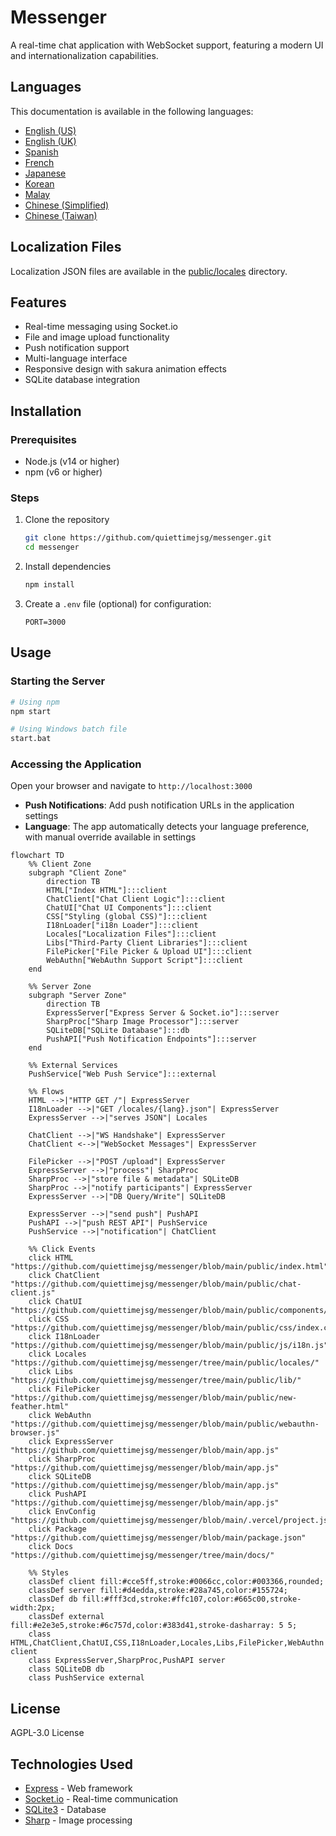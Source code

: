 # Messenger

A real-time chat application with WebSocket support, featuring a modern UI and internationalization capabilities.

## Languages
This documentation is available in the following languages:
- [English (US)](README.md)
- [English (UK)](docs/README-en-GB.md)
- [Spanish](docs/README-es.md)
- [French](docs/README-fr.md)
- [Japanese](docs/README-ja.md)
- [Korean](docs/README-ko.md)
- [Malay](docs/README-ms.md)
- [Chinese (Simplified)](docs/README-zh-CN.md)
- [Chinese (Taiwan)](docs/README-zh-TW.md)

## Localization Files
Localization JSON files are available in the [public/locales](public/locales/) directory.

## Features

- Real-time messaging using Socket.io
- File and image upload functionality
- Push notification support
- Multi-language interface
- Responsive design with sakura animation effects
- SQLite database integration

## Installation

### Prerequisites
- Node.js (v14 or higher)
- npm (v6 or higher)

### Steps
1. Clone the repository
   ```bash
   git clone https://github.com/quiettimejsg/messenger.git
   cd messenger
   ```

2. Install dependencies
   ```bash
   npm install
   ```

3. Create a `.env` file (optional) for configuration:
   ```
   PORT=3000
   ```

## Usage

### Starting the Server

```bash
# Using npm
npm start

# Using Windows batch file
start.bat
```

### Accessing the Application
Open your browser and navigate to `http://localhost:3000`

- **Push Notifications**: Add push notification URLs in the application settings
- **Language**: The app automatically detects your language preference, with manual override available in settings

```mermaid
flowchart TD
    %% Client Zone
    subgraph "Client Zone"
        direction TB
        HTML["Index HTML"]:::client
        ChatClient["Chat Client Logic"]:::client
        ChatUI["Chat UI Components"]:::client
        CSS["Styling (global CSS)"]:::client
        I18nLoader["i18n Loader"]:::client
        Locales["Localization Files"]:::client
        Libs["Third-Party Client Libraries"]:::client
        FilePicker["File Picker & Upload UI"]:::client
        WebAuthn["WebAuthn Support Script"]:::client
    end

    %% Server Zone
    subgraph "Server Zone"
        direction TB
        ExpressServer["Express Server & Socket.io"]:::server
        SharpProc["Sharp Image Processor"]:::server
        SQLiteDB["SQLite Database"]:::db
        PushAPI["Push Notification Endpoints"]:::server
    end

    %% External Services
    PushService["Web Push Service"]:::external

    %% Flows
    HTML -->|"HTTP GET /"| ExpressServer
    I18nLoader -->|"GET /locales/{lang}.json"| ExpressServer
    ExpressServer -->|"serves JSON"| Locales

    ChatClient -->|"WS Handshake"| ExpressServer
    ChatClient <-->|"WebSocket Messages"| ExpressServer

    FilePicker -->|"POST /upload"| ExpressServer
    ExpressServer -->|"process"| SharpProc
    SharpProc -->|"store file & metadata"| SQLiteDB
    SharpProc -->|"notify participants"| ExpressServer
    ExpressServer -->|"DB Query/Write"| SQLiteDB

    ExpressServer -->|"send push"| PushAPI
    PushAPI -->|"push REST API"| PushService
    PushService -->|"notification"| ChatClient

    %% Click Events
    click HTML "https://github.com/quiettimejsg/messenger/blob/main/public/index.html"
    click ChatClient "https://github.com/quiettimejsg/messenger/blob/main/public/chat-client.js"
    click ChatUI "https://github.com/quiettimejsg/messenger/blob/main/public/components/clock.js"
    click CSS "https://github.com/quiettimejsg/messenger/blob/main/public/css/index.css"
    click I18nLoader "https://github.com/quiettimejsg/messenger/blob/main/public/js/i18n.js"
    click Locales "https://github.com/quiettimejsg/messenger/tree/main/public/locales/"
    click Libs "https://github.com/quiettimejsg/messenger/tree/main/public/lib/"
    click FilePicker "https://github.com/quiettimejsg/messenger/blob/main/public/new-feather.html"
    click WebAuthn "https://github.com/quiettimejsg/messenger/blob/main/public/webauthn-browser.js"
    click ExpressServer "https://github.com/quiettimejsg/messenger/blob/main/app.js"
    click SharpProc "https://github.com/quiettimejsg/messenger/blob/main/app.js"
    click SQLiteDB "https://github.com/quiettimejsg/messenger/blob/main/app.js"
    click PushAPI "https://github.com/quiettimejsg/messenger/blob/main/app.js"
    click EnvConfig "https://github.com/quiettimejsg/messenger/blob/main/.vercel/project.json"
    click Package "https://github.com/quiettimejsg/messenger/blob/main/package.json"
    click Docs "https://github.com/quiettimejsg/messenger/tree/main/docs/"

    %% Styles
    classDef client fill:#cce5ff,stroke:#0066cc,color:#003366,rounded;
    classDef server fill:#d4edda,stroke:#28a745,color:#155724;
    classDef db fill:#fff3cd,stroke:#ffc107,color:#665c00,stroke-width:2px;
    classDef external fill:#e2e3e5,stroke:#6c757d,color:#383d41,stroke-dasharray: 5 5;
    class HTML,ChatClient,ChatUI,CSS,I18nLoader,Locales,Libs,FilePicker,WebAuthn client
    class ExpressServer,SharpProc,PushAPI server
    class SQLiteDB db
    class PushService external
```

## License
AGPL-3.0 License

## Technologies Used
- [Express](https://expressjs.com/) - Web framework
- [Socket.io](https://socket.io/) - Real-time communication
- [SQLite3](https://www.sqlite.org/) - Database
- [Sharp](https://sharp.pixelplumbing.com/) - Image processing